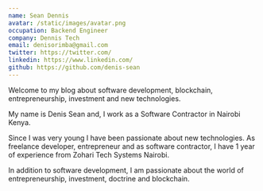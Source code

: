```yaml
---
name: Sean Dennis
avatar: /static/images/avatar.png
occupation: Backend Engineer
company: Dennis Tech
email: denisorimba@gmail.com
twitter: https://twitter.com/
linkedin: https://www.linkedin.com/
github: https://github.com/denis-sean
---
```


Welcome to my blog about software development, blockchain, entrepreneurship, investment and new technologies.

My name is Denis Sean and, I work as a Software Contractor in Nairobi Kenya.

Since I was very young I have been passionate about new technologies. As freelance developer, entrepreneur and as software contractor, I have 1 year of experience from Zohari Tech Systems Nairobi.

In addition to software development, I am passionate about the world of entrepreneurship, investment, doctrine and blockchain.
